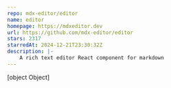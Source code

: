 ```yaml
---
repo: mdx-editor/editor
name: editor
homepage: https://mdxeditor.dev
url: https://github.com/mdx-editor/editor
stars: 2317
starredAt: 2024-12-21T23:30:32Z
description: |-
    A rich text editor React component for markdown
---
```


[object Object]
